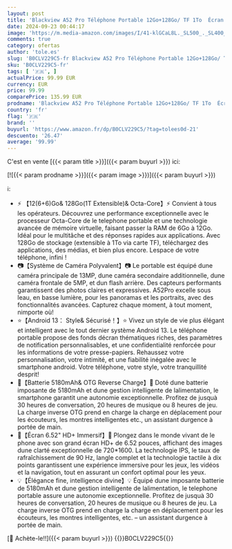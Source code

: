 ```yaml
---
layout: post
title: 'Blackview A52 Pro Téléphone Portable 12Go+128Go/ TF 1To  Écran 6.52" HD+/90Hz  Octa Core  5180mAh  13MP+5MP  Android 13 Smartphone Pas Cher Dual SIM 4G  Fingerprint/Face ID/GPS/WiFi 5G/2Ans Garantie'
date: 2024-09-23 00:44:17
image: 'https://m.media-amazon.com/images/I/41-klGCaL8L._SL500_._SL400_.jpg'
comments: true
category: ofertas
author: 'tole.es'
slug: 'B0CLV229C5-fr Blackview A52 Pro Téléphone Portable 12Go+128Go/ TF 1To...'
sku: 'B0CLV229C5-fr'
tags: [ '🇫🇷', ]
actualPrice: 99.99 EUR
currency: EUR
price: 99.99
comparePrice: 135.99 EUR
prodname: 'Blackview A52 Pro Téléphone Portable 12Go+128Go/ TF 1To  Écran 6.52" HD+/90Hz  Octa Core  5180mAh  13MP+5MP  Android 13 Smartphone Pas Cher Dual SIM 4G  Fingerprint/Face ID/GPS/WiFi 5G/2Ans Garantie'
country: 'fr'
flag: '🇫🇷'
brand: ''
buyurl: 'https://www.amazon.fr/dp/B0CLV229C5/?tag=tolees0d-21'
descuento: '26.47'
average: '99.99'
---
```


C'est en vente [{{< param title >}}]({{< param buyurl >}}) ici:

[![{{< param prodname >}}]({{< param image >}})]({{< param buyurl >}})

ℹ️:

- ⚡ 【12(6+6)Go& 128Go(1T Extensible)& Octa-Core】⚡ Convient à tous les opérateurs. Découvrez une performance exceptionnelle avec le processeur Octa-Core de le telephone portable et une technologie avancée de mémoire virtuelle, faisant passer la RAM de 6Go à 12Go. Idéal pour le multitâche et des réponses rapides aux applications. Avec 128Go de stockage (extensible à 1To via carte TF), téléchargez des applications, des médias, et bien plus encore. Lespace de votre téléphone, infini !
- 📷【Système de Caméra Polyvalent】📷 Le portable est équipé dune caméra principale de 13MP, dune caméra secondaire additionnelle, dune caméra frontale de 5MP, et dun flash arrière. Des capteurs performants garantissent des photos claires et expressives. A52Pro excelle sous leau, en basse lumière, pour les panoramas et les portraits, avec des fonctionnalités avancées. Capturez chaque moment, à tout moment, nimporte où!
- ⭐【Android 13： Style& Sécurisé！】⭐ Vivez un style de vie plus élégant et intelligent avec le tout dernier système Android 13. Le téléphone portable propose des fonds décran thématiques riches, des paramètres de notification personnalisables, et une confidentialité renforcée pour les informations de votre presse-papiers. Rehaussez votre personnalisation, votre intimité, et une fiabilité inégalée avec le smartphone android. Votre téléphone, votre style, votre tranquillité desprit!
- 🔋【Batterie 5180mAh& OTG Reverse Charge】🔋 Doté dune batterie imposante de 5180mAh et dune gestion intelligente de lalimentation, le smartphone garantit une autonomie exceptionnelle. Profitez de jusquà 30 heures de conversation, 20 heures de musique ou 8 heures de jeu. La charge inverse OTG prend en charge la charge en déplacement pour les écouteurs, les montres intelligentes etc., un assistant durgence à portée de main.
- 💎【Écran 6.52" HD+ Immersif】💎 Plongez dans le monde vivant de le phone avec son grand écran HD+ de 6.52 pouces, affichant des images dune clarté exceptionnelle de 720*1600. La technologie IPS, le taux de rafraîchissement de 90 Hz, langle complet et la technologie tactile à dix points garantissent une expérience immersive pour les jeux, les vidéos et la navigation, tout en assurant un confort optimal pour les yeux.
- 💡【Élégance fine, intelligence divine】💡 Équipé dune imposante batterie de 5180mAh et dune gestion intelligente de lalimentation, le telephone portable assure une autonomie exceptionnelle. Profitez de jusquà 30 heures de conversation, 20 heures de musique ou 8 heures de jeu. La charge inverse OTG prend en charge la charge en déplacement pour les écouteurs, les montres intelligentes, etc. – un assistant durgence à portée de main.

[🛒 Achète-le!!]({{< param buyurl >}})
{{<world>}}B0CLV229C5{{</world>}}

